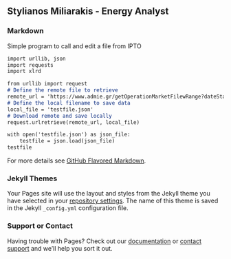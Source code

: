 ## Stylianos Miliarakis - Energy Analyst

### Markdown

Simple program to call and edit a file from IPTO 

```markdown
import urllib, json
import requests
import xlrd

from urllib import request
# Define the remote file to retrieve
remote_url = 'https://www.admie.gr/getOperationMarketFilewRange?dateStart=2021-8-01&dateEnd=2021-8-02&FileCategory=ISPWeekAheadLoadForecast'
# Define the local filename to save data
local_file = 'testfile.json'
# Download remote and save locally
request.urlretrieve(remote_url, local_file)

with open('testfile.json') as json_file:
    testfile = json.load(json_file)
testfile
```

For more details see [GitHub Flavored Markdown](https://guides.github.com/features/mastering-markdown/).

### Jekyll Themes

Your Pages site will use the layout and styles from the Jekyll theme you have selected in your [repository settings](https://github.com/steliosm7/Energy_Trading/settings/pages). The name of this theme is saved in the Jekyll `_config.yml` configuration file.

### Support or Contact

Having trouble with Pages? Check out our [documentation](https://docs.github.com/categories/github-pages-basics/) or [contact support](https://support.github.com/contact) and we’ll help you sort it out.
